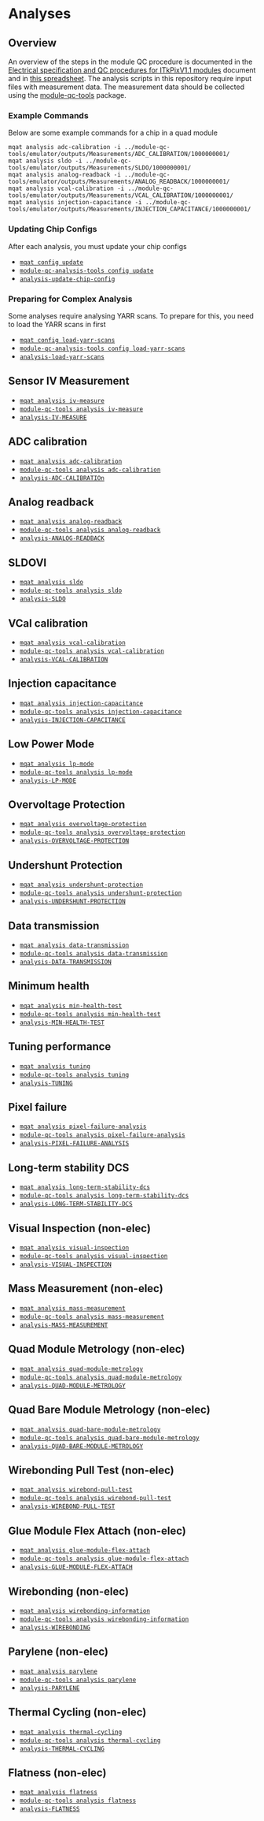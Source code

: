 <style type="text/css">
/* make sure we don't wrap first column of tables on this page */
table tr td:first-of-type {
    text-wrap: nowrap;
}
</style>

# Analyses

## Overview

An overview of the steps in the module QC procedure is documented in the
[Electrical specification and QC procedures for ITkPixV1.1 modules](https://gitlab.cern.ch/atlas-itk/pixel/module/itkpix-electrical-qc/)
document and in
[this spreadsheet](https://docs.google.com/spreadsheets/d/1qGzrCl4iD9362RwKlstZASbhphV_qTXPeBC-VSttfgE/edit#gid=989740987).
The analysis scripts in this repository require input files with measurement
data. The measurement data should be collected using the
[module-qc-tools](https://atlas-itk-pixel-mqat.docs.cern.ch) package.

### Example Commands

Below are some example commands for a chip in a quad module

```
mqat analysis adc-calibration -i ../module-qc-tools/emulator/outputs/Measurements/ADC_CALIBRATION/1000000001/
mqat analysis sldo -i ../module-qc-tools/emulator/outputs/Measurements/SLDO/1000000001/
mqat analysis analog-readback -i ../module-qc-tools/emulator/outputs/Measurements/ANALOG_READBACK/1000000001/
mqat analysis vcal-calibration -i ../module-qc-tools/emulator/outputs/Measurements/VCAL_CALIBRATION/1000000001/
mqat analysis injection-capacitance -i ../module-qc-tools/emulator/outputs/Measurements/INJECTION_CAPACITANCE/1000000001/
```

### Updating Chip Configs

After each analysis, you must update your chip configs

- [`mqat config update`](reference/cli.md#mqat-config-update)
- [`module-qc-analysis-tools config update`](reference/cli.md#mqat-config-update)
- [`analysis-update-chip-config`](reference/cli.md#mqat-config-update)

### Preparing for Complex Analysis

Some analyses require analysing YARR scans. To prepare for this, you need to
load the YARR scans in first

- [`mqat config load-yarr-scans`](reference/cli.md#mqat-config-load-yarr-scans)
- [`module-qc-analysis-tools config load-yarr-scans`](reference/cli.md#mqat-config-load-yarr-scans)
- [`analysis-load-yarr-scans`](reference/cli.md#mqat-config-load-yarr-scans)

## Sensor IV Measurement

- [`mqat analysis iv-measure`](reference/cli.md#mqat-analysis-iv-measure)
- [`module-qc-tools analysis iv-measure`](reference/cli.md#mqat-analysis-iv-measure)
- [`analysis-IV-MEASURE`](reference/cli.md#mqat-analysis-iv-measure)

## ADC calibration

- [`mqat analysis adc-calibration`](reference/cli.md#mqat-analysis-adc-calibration)
- [`module-qc-tools analysis adc-calibration`](reference/cli.md#mqat-analysis-adc-calibration)
- [`analysis-ADC-CALIBRATIOn`](reference/cli.md#mqat-analysis-adc-calibration)

## Analog readback

- [`mqat analysis analog-readback`](reference/cli.md#mqat-analysis-analog-readback)
- [`module-qc-tools analysis analog-readback`](reference/cli.md#mqat-analysis-analog-readback)
- [`analysis-ANALOG-READBACK`](reference/cli.md#mqat-analysis-analog-readback)

## SLDOVI

- [`mqat analysis sldo`](reference/cli.md#mqat-analysis-sldo)
- [`module-qc-tools analysis sldo`](reference/cli.md#mqat-analysis-sldo)
- [`analysis-SLDO`](reference/cli.md#mqat-analysis-sldo)

## VCal calibration

- [`mqat analysis vcal-calibration`](reference/cli.md#mqat-analysis-vcal-calibration)
- [`module-qc-tools analysis vcal-calibration`](reference/cli.md#mqat-analysis-vcal-calibration)
- [`analysis-VCAL-CALIBRATION`](reference/cli.md#mqat-analysis-vcal-calibration)

## Injection capacitance

- [`mqat analysis injection-capacitance`](reference/cli.md#mqat-analysis-injection-capacitance)
- [`module-qc-tools analysis injection-capacitance`](reference/cli.md#mqat-analysis-injection-capacitance)
- [`analysis-INJECTION-CAPACITANCE`](reference/cli.md#mqat-analysis-injection-capacitance)

## Low Power Mode

- [`mqat analysis lp-mode`](reference/cli.md#mqat-analysis-lp-mode)
- [`module-qc-tools analysis lp-mode`](reference/cli.md#mqat-analysis-lp-mode)
- [`analysis-LP-MODE`](reference/cli.md#mqat-analysis-lp-mode)

## Overvoltage Protection

- [`mqat analysis overvoltage-protection`](reference/cli.md#mqat-analysis-overvoltage-protection)
- [`module-qc-tools analysis overvoltage-protection`](reference/cli.md#mqat-analysis-overvoltage-protection)
- [`analysis-OVERVOLTAGE-PROTECTION`](reference/cli.md#mqat-analysis-overvoltage-protection)

## Undershunt Protection

- [`mqat analysis undershunt-protection`](reference/cli.md#mqat-analysis-undershunt-protection)
- [`module-qc-tools analysis undershunt-protection`](reference/cli.md#mqat-analysis-undershunt-protection)
- [`analysis-UNDERSHUNT-PROTECTION`](reference/cli.md#mqat-analysis-undershunt-protection)

## Data transmission

- [`mqat analysis data-transmission`](reference/cli.md#mqat-analysis-data-transmission)
- [`module-qc-tools analysis data-transmission`](reference/cli.md#mqat-analysis-data-transmission)
- [`analysis-DATA-TRANSMISSION`](reference/cli.md#mqat-analysis-data-transmission)

## Minimum health

- [`mqat analysis min-health-test`](reference/cli.md#mqat-analysis-min-health-test)
- [`module-qc-tools analysis min-health-test`](reference/cli.md#mqat-analysis-min-health-test)
- [`analysis-MIN-HEALTH-TEST`](reference/cli.md#mqat-analysis-min-health-test)

## Tuning performance

- [`mqat analysis tuning`](reference/cli.md#mqat-analysis-tuning)
- [`module-qc-tools analysis tuning`](reference/cli.md#mqat-analysis-tuning)
- [`analysis-TUNING`](reference/cli.md#mqat-analysis-tuning)

## Pixel failure

- [`mqat analysis pixel-failure-analysis`](reference/cli.md#mqat-analysis-pixel-failure-analysis)
- [`module-qc-tools analysis pixel-failure-analysis`](reference/cli.md#mqat-analysis-pixel-failure-analysis)
- [`analysis-PIXEL-FAILURE-ANALYSIS`](reference/cli.md#mqat-analysis-pixel-failure-analysis)

## Long-term stability DCS

- [`mqat analysis long-term-stability-dcs`](reference/cli.md#mqat-analysis-long-term-stability-dcs)
- [`module-qc-tools analysis long-term-stability-dcs`](reference/cli.md#mqat-analysis-long-term-stability-dcs)
- [`analysis-LONG-TERM-STABILITY-DCS`](reference/cli.md#mqat-analysis-long-term-stability-dcs)

## Visual Inspection (non-elec)

- [`mqat analysis visual-inspection`](reference/cli.md#mqat-analysis-visual-inspection)
- [`module-qc-tools analysis visual-inspection`](reference/cli.md#mqat-analysis-visual-inspection)
- [`analysis-VISUAL-INSPECTION`](reference/cli.md#mqat-analysis-visual-inspection)

## Mass Measurement (non-elec)

- [`mqat analysis mass-measurement`](reference/cli.md#mqat-analysis-mass-measurement)
- [`module-qc-tools analysis mass-measurement`](reference/cli.md#mqat-analysis-mass-measurement)
- [`analysis-MASS-MEASUREMENT`](reference/cli.md#mqat-analysis-mass-measurement)

## Quad Module Metrology (non-elec)

- [`mqat analysis quad-module-metrology`](reference/cli.md#mqat-analysis-quad-module-metrology)
- [`module-qc-tools analysis quad-module-metrology`](reference/cli.md#mqat-analysis-quad-module-metrology)
- [`analysis-QUAD-MODULE-METROLOGY`](reference/cli.md#mqat-analysis-quad-module-metrology)

## Quad Bare Module Metrology (non-elec)

- [`mqat analysis quad-bare-module-metrology`](reference/cli.md#mqat-analysis-quad-bare-module-metrology)
- [`module-qc-tools analysis quad-bare-module-metrology`](reference/cli.md#mqat-analysis-quad-bare-module-metrology)
- [`analysis-QUAD-BARE-MODULE-METROLOGY`](reference/cli.md#mqat-analysis-quad-bare-module-metrology)

## Wirebonding Pull Test (non-elec)

- [`mqat analysis wirebond-pull-test`](reference/cli.md#mqat-analysis-wirebond-pull-test)
- [`module-qc-tools analysis wirebond-pull-test`](reference/cli.md#mqat-analysis-wirebond-pull-test)
- [`analysis-WIREBOND-PULL-TEST`](reference/cli.md#mqat-analysis-wirebond-pull-test)

## Glue Module Flex Attach (non-elec)

- [`mqat analysis glue-module-flex-attach`](reference/cli.md#mqat-analysis-glue-module-flex-attach)
- [`module-qc-tools analysis glue-module-flex-attach`](reference/cli.md#mqat-analysis-glue-module-flex-attach)
- [`analysis-GLUE-MODULE-FLEX-ATTACH`](reference/cli.md#mqat-analysis-glue-module-flex-attach)

## Wirebonding (non-elec)

- [`mqat analysis wirebonding-information`](reference/cli.md#mqat-analysis-wirebonding-information)
- [`module-qc-tools analysis wirebonding-information`](reference/cli.md#mqat-analysis-wirebonding-information)
- [`analysis-WIREBONDING`](reference/cli.md#mqat-analysis-wirebonding-information)

## Parylene (non-elec)

- [`mqat analysis parylene`](reference/cli.md#mqat-analysis-parylene)
- [`module-qc-tools analysis parylene`](reference/cli.md#mqat-analysis-parylene)
- [`analysis-PARYLENE`](reference/cli.md#mqat-analysis-parylene)

## Thermal Cycling (non-elec)

- [`mqat analysis thermal-cycling`](reference/cli.md#mqat-analysis-thermal-cycling)
- [`module-qc-tools analysis thermal-cycling`](reference/cli.md#mqat-analysis-thermal-cycling)
- [`analysis-THERMAL-CYCLING`](reference/cli.md#mqat-analysis-thermal-cycling)

## Flatness (non-elec)

- [`mqat analysis flatness`](reference/cli.md#mqat-analysis-flatness)
- [`module-qc-tools analysis flatness`](reference/cli.md#mqat-analysis-flatness)
- [`analysis-FLATNESS`](reference/cli.md#mqat-analysis-flatness)
